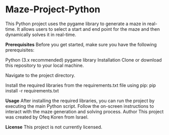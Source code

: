 # Maze-Project-Python
This Python project uses the pygame library to generate a maze in real-time. It allows users to select a start and end point for the maze and then dynamically solves it in real-time.

**Prerequisites**
Before you get started, make sure you have the following prerequisites:

Python (3.x recommended)
pygame library
Installation
Clone or download this repository to your local machine.

Navigate to the project directory.

Install the required libraries from the requirements.txt file using pip:
pip install -r requirements.txt

**Usage**
After installing the required libraries, you can run the project by executing the main Python script.
Follow the on-screen instructions to interact with the maze generation and solving process.
Author
This project was created by Ofeq Koren from Israel.

**License**
This project is not currently licensed.
